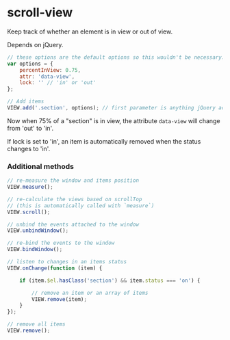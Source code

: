 scroll-view
===========

Keep track of whether an element is in view or out of view.

Depends on jQuery.

```js
// these options are the default options so this wouldn't be necessary.
var options = {
    percentInView: 0.75,
    attr: 'data-view',
    lock: '' // 'in' or 'out'
};

// Add items
VIEW.add('.section', options); // first parameter is anything jQuery accepts
```

Now when 75% of a "section" is in view, the attribute `data-view` will change from 'out' to 'in'.

If lock is set to 'in', an item is automatically removed when the status changes to 'in'.

### Additional methods

```js
// re-measure the window and items position
VIEW.measure();

// re-calculate the views based on scrollTop
// (this is automatically called with `measure`)
VIEW.scroll();

// unbind the events attached to the window
VIEW.unbindWindow();

// re-bind the events to the window
VIEW.bindWindow();

// listen to changes in an items status
VIEW.onChange(function (item) {

    if (item.$el.hasClass('section') && item.status === 'on') {

        // remove an item or an array of items
        VIEW.remove(item);
    }
});

// remove all items
VIEW.remove();
```
